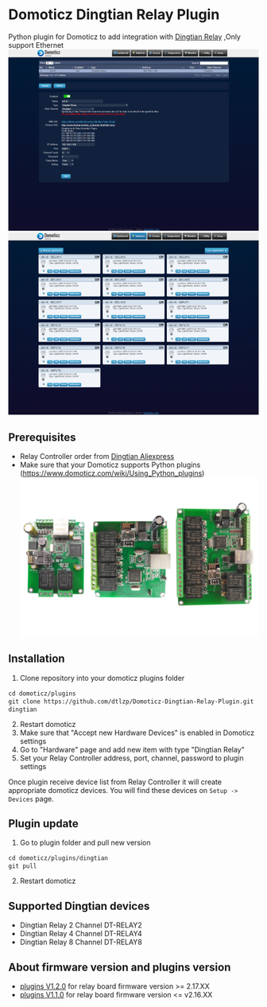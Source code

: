 # Domoticz Dingtian Relay Plugin
Python plugin for Domoticz to add integration with [Dingtian Relay](www.dingtian-tech.com/us_en/product.html?type=relay)
,Only support Ethernet
![image](image/Domoticz_add_hardware.png)
![image](image/Domoticz_switches.png)

## Prerequisites
- Relay Controller order from [Dingtian Aliexpress](https://www.aliexpress.com/item/4000091488766.html)
- Make sure that your Domoticz supports Python plugins (https://www.domoticz.com/wiki/Using_Python_plugins)
![image](image/relay.png)

## Installation
1. Clone repository into your domoticz plugins folder
```
cd domoticz/plugins
git clone https://github.com/dtlzp/Domoticz-Dingtian-Relay-Plugin.git dingtian
```
2. Restart domoticz
3. Make sure that "Accept new Hardware Devices" is enabled in Domoticz settings
4. Go to "Hardware" page and add new item with type "Dingtian Relay"
5. Set your Relay Controller address, port, channel, password to plugin settings

Once plugin receive device list from Relay Controller it will create appropriate domoticz devices. You will find these devices on `Setup -> Devices` page.

## Plugin update

1. Go to plugin folder and pull new version
```
cd domoticz/plugins/dingtian
git pull
```
2. Restart domoticz

## Supported Dingtian devices
- Dingtian Relay 2 Channel DT-RELAY2
- Dingtian Relay 4 Channel DT-RELAY4
- Dingtian Relay 8 Channel DT-RELAY8

## About firmware version and plugins version
- [plugins V1.2.0](https://github.com/dtlzp/Domoticz-Dingtian-Relay-Plugin/tree/v1.2.0) for relay board firmware version >= 2.17.XX
- [plugins V1.1.0](https://github.com/dtlzp/Domoticz-Dingtian-Relay-Plugin/tree/v1.1.x) for relay board firmware version <= v2.16.XX
